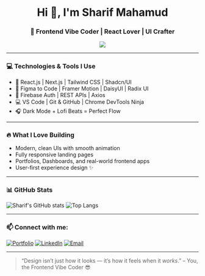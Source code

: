 <h1 align="center">Hi 👋, I'm Sharif Mahamud</h1>
<h3 align="center">🎨 Frontend Vibe Coder | React Lover | UI Crafter</h3>

<p align="center">
  <img src="https://readme-typing-svg.herokuapp.com/?lines=Clean+Code%2C+Cool+UI%2C+Chill+Vibes&center=true&width=440&height=45&color=00C0A3&vCenter=true&pause=1000&size=22" />
</p>

---

### 💻 Technologies & Tools I Use
- 🚀 React.js | Next.js | Tailwind CSS | Shadcn/UI  
- 🎨 Figma to Code | Framer Motion | DaisyUI | Radix UI  
- 🧪 Firebase Auth | REST APIs | Axios  
- 💻 VS Code | Git & GitHub | Chrome DevTools Ninja  
- 🎧 Dark Mode + Lofi Beats = Perfect Flow  

---

### 🔥 What I Love Building
- Modern, clean UIs with smooth animation  
- Fully responsive landing pages  
- Portfolios, Dashboards, and real-world frontend apps  
- User-first experience design ✨

---

### 📊 GitHub Stats
![Sharif's GitHub stats](https://github.com/sharif57/)
![Top Langs](https://github-readme-stats.vercel.app/api/top-langs/?username=sharif57&layout=compact&theme=radical)

---

### 📫 Connect with me:
[![Portfolio](https://img.shields.io/badge/Portfolio-000?style=for-the-badge&logo=vercel&logoColor=white)](https://sm-sharif-mahamud.vercel.app/)
[![LinkedIn](https://img.shields.io/badge/LinkedIn-0077B5?style=for-the-badge&logo=linkedin)](https://www.linkedin.com/in/sharif-mahamud)
[![Email](https://img.shields.io/badge/Gmail-D14836?style=for-the-badge&logo=gmail&logoColor=white)](mailto:sharifmahamud577951@gmail.com)

---

> “Design isn’t just how it looks — it’s how it feels when it *works*.” – You, the Frontend Vibe Coder 😎

